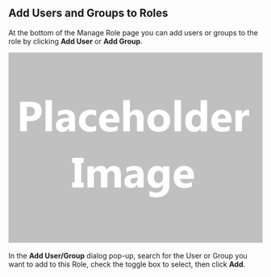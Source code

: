﻿[title]: # (Add Users and Groups to Roles)
[tags]: # (,)
[priority]: # (1440)
## Add Users and Groups to Roles

At the bottom of the Manage Role page you can add users or groups to the role by clicking **Add User** or **Add Group**.

![](images/placeholder.gif)

In the **Add User/Group** dialog pop-up, search for the User or Group you want to add to this Role, check the toggle box to select, then click **Add**.
